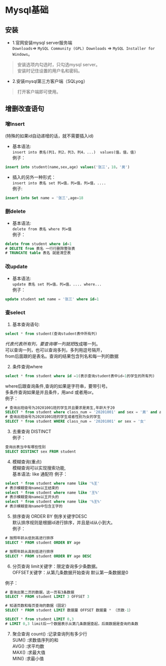 # Mysql基础
## 安装
- 1.官网安装mysql server服务端  
`Downloads`=> `MySQL Community (GPL) Downloads` => `MySQL Installer for Windows`。  
> 安装选项内勾选时，只勾选mysql server。  
> 安装时记住设置的用户名和密码。
- 2.安装mysql第三方客户端（SQLyog）
> 打开客户端即可使用。
## 增删改查语句
### 增Insert
(特殊的如果id自动递增的话，就不需要插入id)  
- 基本语法:  
```insert into 表名(列1，列2，列3，列4，...)  values(值，值，值)```  
例子：
```sql
insert into student(name,sex,age) values('张三'，18，'男')
```

- 插入的另外一种形式：  
```insert into 表名 set 列=值，列=值，列=值，....```  
例子:
```sql
insert into Set name = '张三',age=18
```

### 删delete
- 基本语法:   
```delete from 表名 where 列=值```  
例子：
```sql
delete from student where id=1
# DELETE from 表名 一行行删除整张表
# TRUNCATE table 表名 就是清空表
```

### 改update
- 基本语法:  
```update 表名 set 列=值，列=值，.... where...```  
例子：
```sql
update student set name = '张三' where id=1
```

### 查select
1. 基本查询语句:  
```sql
select * from student(查询student表中所有列)
```
*代表代表所有列，要查询哪一列就把*改成哪一列。  
可以查询一列，也可以查询多列，多列用逗号隔开，  
from后面跟的是表名。查询的结果包含列名和每一列的数据

2. 条件查询where  
```sql
select * from student where id =1(表示查询student表中id=1的学生的所有列)
```
where后跟查询条件,查询的如果是字符串，要带引号。  
多条件查询如果是并且条件，用and 或者用or。  
例子：
```sql  
# 查询出班级号为20201001班的学生并且要求是男生,年龄大于20
SELECT * from student where class_num = '20201001' and sex = '男' and age > 20
# 查询出班级号为20201001班的学生或者性别为女的学生
SELECT * from student WHERE class_num = '20201001' or sex = '女'
```

3. 去重查询 DISTINCT  
例子：  
```sql  
查询出表当中有哪些性别   
SELECT DISTINCT sex FROM student
```

4. 模糊查询(重点)  
模糊查询可以实现搜索功能,  
基本语法: like 通配符
例子：
```sql
select * from student where name like '%王' 
# 表示模糊查询name以王结束的
select * from student where name like '王%' 
# 表示模糊查询name以王开头的
select * from student where name like '%王%' 
# 表示模糊查询name中包含王字的
```

5. 排序查询 
ORDER BY 倒序关键字DESC  
默认排序规则是根据id进行排序，并且是id从小到大。  
例子：
```sql
# 按照年龄从低到高进行排序
SELECT * FROM student ORDER BY age

# 按照年龄从高到低进行排序
SELECT * FROM student ORDER BY age DESC
```

6. 分页查询
limit关键字：限定查询多少条数据。  
OFFSET关键字：从第几条数据开始查询 默认第一条数据是0  

例子：
```sql
# 查询出第二页的数据，这一页有3条数据
SELECT * FROM student LIMIT 3 OFFSET 3

# 知道页数和每页查询的数据（固定）
SELECT * FROM student LIMIT 数据量 OFFSET 数据量 * （页数-1）

SELECT * from student LIMIT 0,3
# LIMIT 0,3 limit后一个数据表示从第几条数据查起，后面数据是查询的条数
```

7. 聚合查询
count() :记录查询列有多少行  
SUM() :求数值序列的和  
AVG() :求平均数  
MAX() :求最大值  
MIN() :求最小值